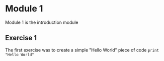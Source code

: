 # Module 1
Module 1 is the introduction module
<br>
## Exercise 1
The first exercise was to create a simple "Hello World" piece of code
```print "Hello World"```
